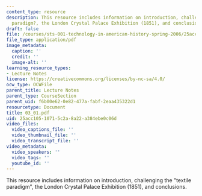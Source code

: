 ```yaml
---
content_type: resource
description: This resource includes information on introduction, challenging the ?textile
  paradigm?, the London Crystal Palace Exhibition (1851), and conclusions.
draft: false
file: /courses/sts-001-technology-in-american-history-spring-2006/25acc10510715c2a8a22a384ebe0c06d_03_01.pdf
file_type: application/pdf
image_metadata:
  caption: ''
  credit: ''
  image-alt: ''
learning_resource_types:
- Lecture Notes
license: https://creativecommons.org/licenses/by-nc-sa/4.0/
ocw_type: OCWFile
parent_title: Lecture Notes
parent_type: CourseSection
parent_uid: f6b00e62-0e82-477a-fabf-2eaa435322d1
resourcetype: Document
title: 03_01.pdf
uid: 25acc105-1071-5c2a-8a22-a384ebe0c06d
video_files:
  video_captions_file: ''
  video_thumbnail_file: ''
  video_transcript_file: ''
video_metadata:
  video_speakers: ''
  video_tags: ''
  youtube_id: ''
---
```

This resource includes information on introduction, challenging the "textile paradigm", the London Crystal Palace Exhibition (1851), and conclusions.

